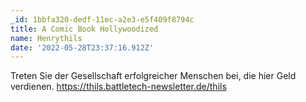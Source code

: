 ```yaml
---
_id: 1bbfa320-dedf-11ec-a2e3-e5f409f8794c
title: A Comic Book Hollywoodized
name: Henrythils
date: '2022-05-28T23:37:16.912Z'
---
```

Treten Sie der Gesellschaft erfolgreicher Menschen bei, die hier Geld verdienen. https://thils.battletech-newsletter.de/thils
